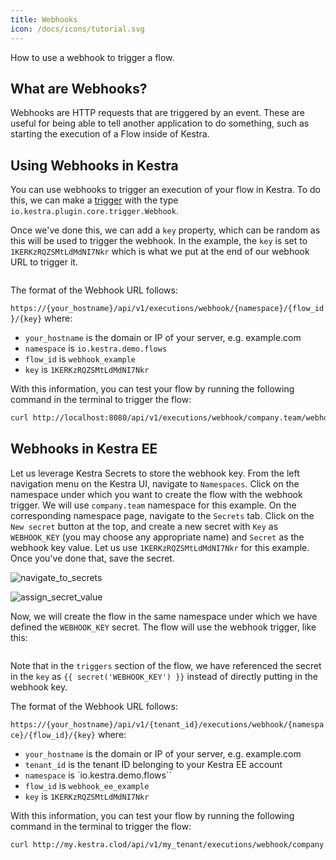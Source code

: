 ```yaml
---
title: Webhooks
icon: /docs/icons/tutorial.svg
---
```


How to use a webhook to trigger a flow.

## What are Webhooks?

Webhooks are HTTP requests that are triggered by an event. These are useful for being able to tell another application to do something, such as starting the execution of a Flow inside of Kestra.

## Using Webhooks in Kestra

You can use webhooks to trigger an execution of your flow in Kestra. To do this, we can make a [trigger](../04.workflow-components/07.triggers/index.md#webhook-trigger) with the type `io.kestra.plugin.core.trigger.Webhook`.

Once we've done this, we can add a `key` property, which can be random as this will be used to trigger the webhook. In the example, the `key` is set to `1KERKzRQZSMtLdMdNI7Nkr` which is what we put at the end of our webhook URL to trigger it.

```yaml file=public/examples/flows_webhook.yml
```

The format of the Webhook URL follows:

`https://{your_hostname}/api/v1/executions/webhook/{namespace}/{flow_id}/{key}`
where:
- `your_hostname` is the domain or IP of your server, e.g. example.com
- `namespace` is `io.kestra.demo.flows`
- `flow_id` is `webhook_example`
- `key` is `1KERKzRQZSMtLdMdNI7Nkr`

With this information, you can test your flow by running the following command in the terminal to trigger the flow:

```bash
curl http://localhost:8080/api/v1/executions/webhook/company.team/webhook_example/1KERKzRQZSMtLdMdNI7Nkr
```

## Webhooks in Kestra EE

Let us leverage Kestra Secrets to store the webhook key. From the left navigation menu on the Kestra UI, navigate to `Namespaces`. Click on the namespace under which you want to create the flow with the webhook trigger. We will use `company.team` namespace for this example. On the corresponding namespace page, navigate to the `Secrets` tab. Click on the `New secret` button at the top, and create a new secret with `Key` as `WEBHOOK_KEY` (you may choose any appropriate name) and `Secret` as the webhook key value. Let us use `1KERKzRQZSMtLdMdNI7Nkr` for this example. Once you've done that, save the secret.

![navigate_to_secrets](/docs/how-to-guides/webhooks/navigate_to_secrets.png)

![assign_secret_value](/docs/how-to-guides/webhooks/assign_secret_value.png)

Now, we will create the flow in the same namespace under which we have defined the `WEBHOOK_KEY` secret. The flow will use the webhook trigger, like this:

```yaml file=public/examples/flows_webhook_ee.yml
```

Note that in the `triggers` section of the flow, we have referenced the secret in the `key` as `{{ secret('WEBHOOK_KEY') }}` instead of directly putting in the webhook key.

The format of the Webhook URL follows:

`https://{your_hostname}/api/v1/{tenant_id}/executions/webhook/{namespace}/{flow_id}/{key}`
where:
- `your_hostname` is the domain or IP of your server, e.g. example.com
- `tenant_id` is the tenant ID belonging to your Kestra EE account
- `namespace` is `io.kestra.demo.flows``
- `flow_id` is `webhook_ee_example`
- `key` is `1KERKzRQZSMtLdMdNI7Nkr`

With this information, you can test your flow by running the following command in the terminal to trigger the flow:

```bash
curl http://my.kestra.clod/api/v1/my_tenant/executions/webhook/company.team/webhook_eE_example/1KERKzRQZSMtLdMdNI7Nkr
```
